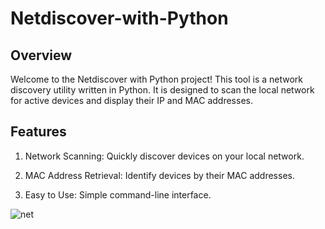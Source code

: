 # Netdiscover-with-Python
## Overview
Welcome to the Netdiscover with Python project! This tool is a network discovery utility written in Python. It is designed to scan the local network for active devices and display their IP and MAC addresses.

## Features
1. Network Scanning: Quickly discover devices on your local network.

2. MAC Address Retrieval: Identify devices by their MAC addresses.

3. Easy to Use: Simple command-line interface.

![net](https://github.com/xsinemgunesx/Netdiscover-with-Python/assets/104680332/3a67ef67-4797-49d4-a6b5-eb45627b42db)

